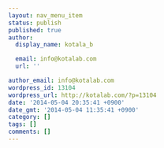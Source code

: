 ```yaml
---
layout: nav_menu_item
status: publish
published: true
author:
  display_name: kotala_b

  email: info@kotalab.com
  url: ''

author_email: info@kotalab.com
wordpress_id: 13104
wordpress_url: http://kotalab.com/?p=13104
date: '2014-05-04 20:35:41 +0900'
date_gmt: '2014-05-04 11:35:41 +0900'
category: []
tags: []
comments: []
---
```


